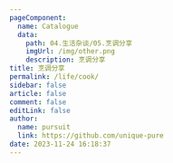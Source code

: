 ```yaml
---
pageComponent: 
  name: Catalogue
  data: 
    path: 04.生活杂谈/05.烹调分享
    imgUrl: /img/other.png
    description: 烹调分享
title: 烹调分享
permalink: /life/cook/
sidebar: false
article: false
comment: false
editLink: false
author: 
  name: pursuit
  link: https://github.com/unique-pure
date: 2023-11-24 16:18:37
---
```

